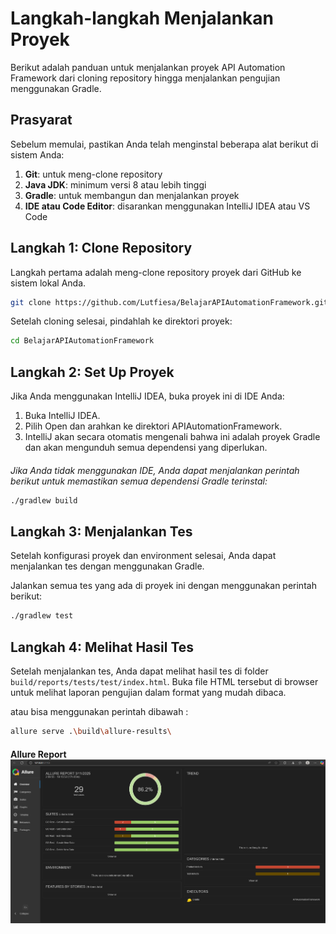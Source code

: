 # Langkah-langkah Menjalankan Proyek

Berikut adalah panduan untuk menjalankan proyek API Automation Framework dari cloning repository hingga menjalankan pengujian menggunakan Gradle.

## Prasyarat
Sebelum memulai, pastikan Anda telah menginstal beberapa alat berikut di sistem Anda:
1. **Git**: untuk meng-clone repository
2. **Java JDK**: minimum versi 8 atau lebih tinggi
3. **Gradle**: untuk membangun dan menjalankan proyek
4. **IDE atau Code Editor**: disarankan menggunakan IntelliJ IDEA atau VS Code

## Langkah 1: Clone Repository
Langkah pertama adalah meng-clone repository proyek dari GitHub ke sistem lokal Anda.

```bash
git clone https://github.com/Lutfiesa/BelajarAPIAutomationFramework.git
```
Setelah cloning selesai, pindahlah ke direktori proyek:
```bash
cd BelajarAPIAutomationFramework
```
## Langkah 2: Set Up Proyek
Jika Anda menggunakan IntelliJ IDEA, buka proyek ini di IDE Anda:

1. Buka IntelliJ IDEA.
2. Pilih Open dan arahkan ke direktori APIAutomationFramework.
3. IntelliJ akan secara otomatis mengenali bahwa ini adalah proyek Gradle dan akan mengunduh semua dependensi yang diperlukan.

#### 
_Jika Anda tidak menggunakan IDE, Anda dapat menjalankan perintah berikut untuk memastikan semua dependensi Gradle terinstal:_

```bash
./gradlew build
```

## Langkah 3: Menjalankan Tes
Setelah konfigurasi proyek dan environment selesai, Anda dapat menjalankan tes dengan menggunakan Gradle.

Jalankan semua tes yang ada di proyek ini dengan menggunakan perintah berikut:
```bash
./gradlew test
```

## Langkah 4: Melihat Hasil Tes
Setelah menjalankan tes, Anda dapat melihat hasil tes di folder `build/reports/tests/test/index.html`. Buka file HTML tersebut di browser untuk melihat laporan pengujian dalam format yang mudah dibaca.

atau bisa menggunakan perintah dibawah :

```bash
allure serve .\build\allure-results\
```
####
**Allure Report**
![Allure Report](allureReport.png)
